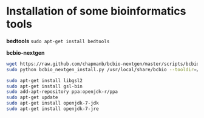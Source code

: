 # Installation of some bioinformatics tools

**bedtools**
`sudo apt-get install bedtools`

**bcbio-nextgen**
```bash
wget https://raw.github.com/chapmanb/bcbio-nextgen/master/scripts/bcbio_nextgen_install.py
sudo python bcbio_nextgen_install.py /usr/local/share/bcbio --tooldir=/usr/local --genomes GRCh37 --aligners bwa --aligners bowtie2

sudo apt-get install libgsl2
sudo apt-get install gsl-bin
sudo add-apt-repository ppa:openjdk-r/ppa  
sudo apt-get update
sudo apt-get install openjdk-7-jdk
sudo apt-get install openjdk-7-jre
```

